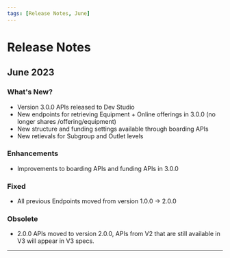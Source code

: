 ```yaml
---
tags: [Release Notes, June]
---
```


# Release Notes

## June 2023

### What's New?

- Version 3.0.0 APIs released to Dev Studio
- New endpoints for retrieving Equipment + Online offerings in 3.0.0 (no longer shares /offering/equipment)
- New structure and funding settings available through boarding APIs
- New retievals for Subgroup and Outlet levels

### Enhancements

- Improvements to boarding APIs and funding APIs in 3.0.0

### Fixed

- All previous Endpoints moved from version 1.0.0 -> 2.0.0

### Obsolete

- 2.0.0 APIs moved to version 2.0.0, APIs from V2 that are still available in V3 will appear in V3 specs.

---

